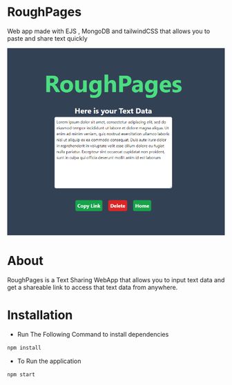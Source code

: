 # RoughPages
 Web app made with EJS , MongoDB and tailwindCSS that allows you to paste and share text quickly

 ![](img/show2.png)

# About
  RoughPages is a Text Sharing WebApp that allows you to input text data and get a shareable link to access that
  text data from anywhere.

# Installation
  - Run The Following Command to install dependencies
  ```sh
  npm install
  ```
  - To Run the application
  ```sh
  npm start

  ```
